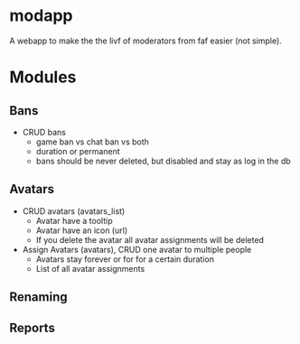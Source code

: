 # modapp
A webapp to make the the livf of moderators from faf easier (not simple).

# Modules

## Bans
* CRUD bans
  * game ban vs chat ban vs both
  * duration or permanent
  * bans should be never deleted, but disabled and stay as log in the db

## Avatars
* CRUD avatars (avatars_list)
  * Avatar have a tooltip
  * Avatar have an icon (url)
  * If you delete the avatar all avatar assignments will be deleted
* Assign Avatars (avatars), CRUD one avatar to multiple people
  * Avatars stay forever or for for a certain duration
  * List of all avatar assignments

## Renaming

## Reports

